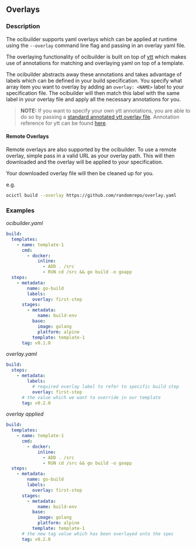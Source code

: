 ## Overlays

### Description

The ocibuilder supports yaml overlays which can be applied at runtime using the `--overlay` command line flag and passing in an overlay yaml file.

The overlaying functionality of ocibuilder is built on top of [ytt](https://github.com/k14s/ytt) which makes use of annotations for matching and overlaying yaml on top of a template. 

The ocibuilder abstracts away these annotations and takes advantage of labels which can be defined in your build specification. You specify what array item you want to overlay
by adding an `overlay: <NAME>` label to your specification file. The ocibuilder will then match this label with the same label in your overlay file and apply
all the necessary annotations for you.


>**NOTE:** If you want to specify your own ytt annotations, you are able to do so by passing a [standard annotated ytt overlay file](https://get-ytt.io/#example:example-overlay-files). Annotation
reference for ytt can be found [here](https://github.com/k14s/ytt/blob/master/docs/lang-ref-ytt-overlay.md).

#### Remote Overlays

Remote overlays are also supported by the ocibuilder. To use a remote overlay, simple pass in a valid URL as your overlay path. This will then
downloaded and the overlay will be applied to your specification.

Your downloaded overlay file will then  be cleaned up for you.

e.g. 
```bash
ocictl build --overlay https://github.com/randomrepo/overlay.yaml
```

### Examples

*ocibuilder.yaml*
```yaml
build:
  templates:
    - name: template-1
      cmd:
        - docker:
            inline:
              - ADD . /src
              - RUN cd /src && go build -o goapp
  steps:
    - metadata:
        name: go-build
        labels:
          overlay: first-step
      stages:
        - metadata:
            name: build-env
          base:
            image: golang
            platform: alpine
          template: template-1
      tag: v0.1.0
```

*overlay.yaml*
```yaml
build:
  steps:
    - metadata:
        labels:
          # required overlay label to refer to specific build step
          overlay: first-step
      # the value which we want to override in our template
      tag: v0.2.0
```

*overlay applied*
```yaml
build:
  templates:
    - name: template-1
      cmd:
        - docker:
            inline:
              - ADD . /src
              - RUN cd /src && go build -o goapp
  steps:
    - metadata:
        name: go-build
        labels:
          overlay: first-step
      stages:
        - metadata:
            name: build-env
          base:
            image: golang
            platform: alpine
          template: template-1
      # the new tag value which has been overlayed onto the spec
      tag: v0.2.0
```

